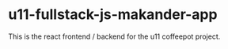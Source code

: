 # u11-fullstack-js-makander-app
This is the react frontend / backend for the u11 coffeepot project.
